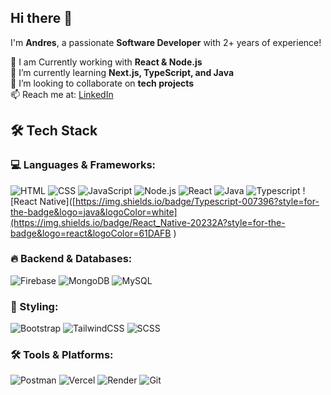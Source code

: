 ## Hi there 👋  
I'm **Andres**, a passionate **Software Developer** with 2+ years of experience!  

🔭 I am Currently working with **React & Node.js**  
🌱 I’m currently learning **Next.js, TypeScript, and Java**  
👯 I’m looking to collaborate on **tech projects**  
📫 Reach me at: [LinkedIn](https://www.linkedin.com/in/andres-castaneda-32630530b/)

## 🛠 Tech Stack

### 💻 Languages & Frameworks:
![HTML](https://img.shields.io/badge/HTML5-E34F26?style=for-the-badge&logo=html5&logoColor=white)
![CSS](https://img.shields.io/badge/CSS3-1572B6?style=for-the-badge&logo=css3&logoColor=white)
![JavaScript](https://img.shields.io/badge/JavaScript-F7DF1E?style=for-the-badge&logo=javascript&logoColor=black)
![Node.js](https://img.shields.io/badge/Node.js-339933?style=for-the-badge&logo=nodedotjs&logoColor=white)
![React](https://img.shields.io/badge/React-20232A?style=for-the-badge&logo=react&logoColor=61DAFB)
![Java](https://img.shields.io/badge/Java-007396?style=for-the-badge&logo=java&logoColor=white)
![Typescript](https://img.shields.io/badge/Typescript-007396?style=for-the-badge&logo=java&logoColor=white)
![React Native]([https://img.shields.io/badge/Typescript-007396?style=for-the-badge&logo=java&logoColor=white](https://img.shields.io/badge/React_Native-20232A?style=for-the-badge&logo=react&logoColor=61DAFB
)

### 🔥 Backend & Databases:
![Firebase](https://img.shields.io/badge/Firebase-FFCA28?style=for-the-badge&logo=firebase&logoColor=black)
![MongoDB](https://img.shields.io/badge/MongoDB-47A248?style=for-the-badge&logo=mongodb&logoColor=white)
![MySQL](https://img.shields.io/badge/MySQL-4479A1?style=for-the-badge&logo=mysql&logoColor=white)

### 🎨 Styling:
![Bootstrap](https://img.shields.io/badge/Bootstrap-7952B3?style=for-the-badge&logo=bootstrap&logoColor=white)
![TailwindCSS](https://img.shields.io/badge/Tailwind_CSS-38B2AC?style=for-the-badge&logo=tailwind-css&logoColor=white)
![SCSS](https://img.shields.io/badge/SCSS-CC6699?style=for-the-badge&logo=sass&logoColor=white)

### 🛠 Tools & Platforms:
![Postman](https://img.shields.io/badge/Postman-FF6C37?style=for-the-badge&logo=postman&logoColor=white)
![Vercel](https://img.shields.io/badge/Vercel-000000?style=for-the-badge&logo=vercel&logoColor=white)
![Render](https://img.shields.io/badge/Render-46E3B7?style=for-the-badge&logo=render&logoColor=white)
![Git](https://img.shields.io/badge/Git-F05032?style=for-the-badge&logo=git&logoColor=white)

